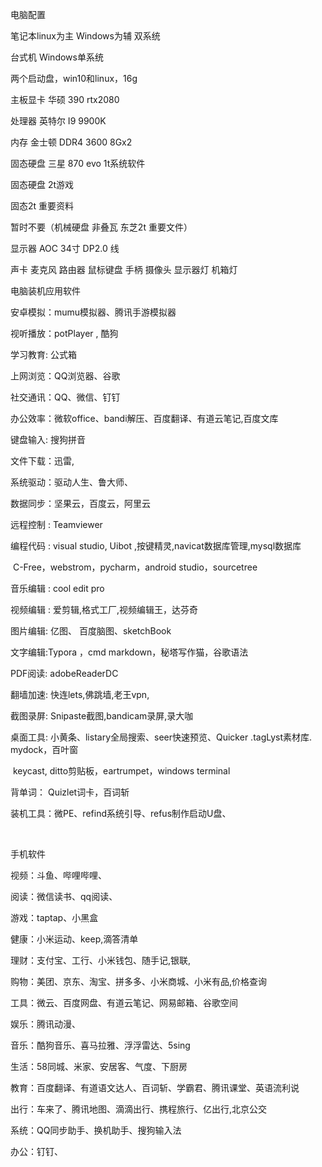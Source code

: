

电脑配置

笔记本linux为主 Windows为辅 双系统

台式机 Windows单系统

两个启动盘，win10和linux，16g

主板显卡 华硕 390 rtx2080

处理器 英特尔 I9 9900K

内存 金士顿 DDR4 3600 8Gx2

固态硬盘 三星 870 evo 1t系统软件

固态硬盘 2t游戏

固态2t 重要资料

暂时不要（机械硬盘 非叠瓦 东芝2t 重要文件）

显示器 AOC 34寸 DP2.0 线

声卡 麦克风 路由器 鼠标键盘 手柄 摄像头 显示器灯 机箱灯

电脑装机应用软件

安卓模拟：mumu模拟器、腾讯手游模拟器

视听播放：potPlayer , 酷狗

学习教育: 公式箱

上网浏览：QQ浏览器、谷歌

社交通讯：QQ、微信、钉钉

办公效率：微软office、bandi解压、百度翻译、有道云笔记,百度文库

键盘输入: 搜狗拼音

文件下载：迅雷,

系统驱动：驱动人生、鲁大师、

数据同步：坚果云，百度云，阿里云

远程控制 : Teamviewer

编程代码 : visual studio, Uibot ,按键精灵,navicat数据库管理,mysql数据库

​      C-Free，webstrom，pycharm，android studio，sourcetree

音乐编辑 : cool edit pro

视频编辑 : 爱剪辑,格式工厂,视频编辑王，达芬奇

图片编辑: 亿图、 百度脑图、sketchBook

文字编辑:Typora ，cmd markdown，秘塔写作猫，谷歌语法

PDF阅读: adobeReaderDC

翻墙加速: 快连lets,佛跳墙,老王vpn,

截图录屏: Snipaste截图,bandicam录屏,录大咖

桌面工具: 小黄条、listary全局搜索、seer快速预览、Quicker .tagLyst素材库. mydock，百叶窗

​      keycast, ditto剪贴板，eartrumpet，windows terminal

背单词： Quizlet词卡，百词斩

装机工具：微PE、refind系统引导、refus制作启动U盘、

​      





手机软件

视频：斗鱼、哔哩哔哩、

阅读：微信读书、qq阅读、

游戏：taptap、小黑盒

健康：小米运动、keep,滴答清单

理财：支付宝、工行、小米钱包、随手记,银联,

购物：美团、京东、淘宝、拼多多、小米商城、小米有品,价格查询

工具：微云、百度网盘、有道云笔记、网易邮箱、谷歌空间

娱乐：腾讯动漫、

音乐：酷狗音乐、喜马拉雅、浮浮雷达、5sing

生活：58同城、米家、安居客、气度、下厨房

教育：百度翻译、有道语文达人、百词斩、学霸君、腾讯课堂、英语流利说

 出行：车来了、腾讯地图、滴滴出行、携程旅行、亿出行,北京公交

系统：QQ同步助手、换机助手、搜狗输入法

办公：钉钉、
